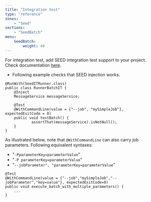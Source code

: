 ```yaml
---
title: "Integration test"
type: "reference"
zones:
    - "Seed"
sections:
    - "SeedBatch"
menu:
    SeedBatch:
        weight: 40
---
```


For integration test, add SEED integration test support to your project. Check documentation [here](#!/seed-doc/test/integration#simple-integration-testing).

* Following example checks that SEED injection works.
```
@RunWith(SeedITRunner.class)
public class RunnerBatchIT {
	@Inject
	MessageService messageService;
 
	@Test
	@WithCommandLine(value = {"--job", "mySimpleJob"}, expectedExitCode = 0)
	public void testBatch() {
			assertThat(messageService).isNotNull();
	}
}
```
 
As illustrated below, note that `@WithCommandLine` can also carry job parameters. Following equivalent syntaxes:

- "`-PparameterKey=parameterValue`" 
- "`-P parameterKey=parameterValue`"
- "`--jobParameter", "parameterKey=parameterValue`"

```
@Test
@WithCommandLine(value = {"--job","mySimpleJob","--jobParameter","key=value"}, expectedExitCode=0)
public void execute_batch_with_multiple_parameters() {
	...
}
```
